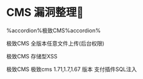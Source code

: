 # CMS 漏洞整理👻

%accordion%极致CMS%accordion%

极致CMS 全版本任意文件上传(后台权限)

极致CMS 存储型XSS

极致CMS 极致cms 1.71,1.7,1.67 版本 支付插件SQL注入
